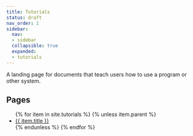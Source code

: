 ```yaml
---
title: Tutorials
status: draft
nav_order: 1
sidebar:
  nav:
  - sidebar
  collapsible: true
  expanded:
  - tutorials
---
```


A landing page for documents that teach users how to use a program or other system.

<h2>Pages</h2>
<ul>
{% for item in site.tutorials %}
{% unless item.parent %}
  <li><a href="{{ item.url | relative_url }}">{{ item.title }}</a></li>
{% endunless %}
{% endfor %}
</ul>